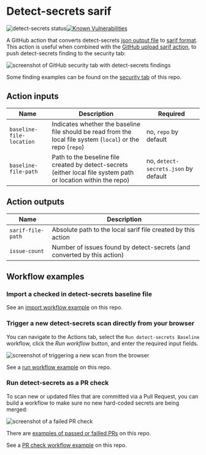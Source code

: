# Detect-secrets sarif

![detect-secrets status](https://github.com/pierre-ernst/github-actions/workflows/Run%20detect-secrets%20baseline/badge.svg)[![Known Vulnerabilities](https://snyk.io/test/github/pierre-ernst/github-actions/badge.svg?targetFile=detect-secrets-sarif/package.json)](https://snyk.io/test/github/pierre-ernst/github-actions?targetFile=detect-secrets-sarif/package.json)

A GitHub action that converts detect-secrets [json output file](https://github.com/Yelp/detect-secrets/blob/master/test_data/baseline.file) to [sarif format](https://docs.oasis-open.org/sarif/sarif/v2.0/sarif-v2.0.html). This action is useful when combined with the [GitHub upload sarif action](https://github.com/github/codeql-action/tree/main/upload-sarif), to push detect-secrets finding to the security tab:

![screenshot of GitHub security tab with detect-secrets findings](https://user-images.githubusercontent.com/18272293/100271283-3b4c0580-2f27-11eb-868b-2dc57efcaef2.png)

Some finding examples can be found on the [security tab](../../../security/code-scanning?query=tool%3Adetect-secrets) of this repo.


## Action inputs

| Name | Description | Required |
| --- | --- | ---|
| `baseline-file-location` | Indicates whether the baseline file should be read from the local file system (`local`) or the repo (`repo`) | no, `repo` by default |
| `baseline-file-path` | Path to the beseline file created by detect-secrets (either local file system path or location within the repo) | no, `detect-secrets.json` by default |


## Action outputs

| Name | Description |
| --- | ---|
| `sarif-file-path` | Absolute path to the local sarif file created by this action |
| `issue-count` | Number of issues found by detect-secrets (and converted by this action) |




## Workflow examples

### Import a checked in detect-secrets baseline file

See an [import workflow example](../.github/workflows/import-detect-secrets-baseline-from-repo.yml) on this repo.


### Trigger a new detect-secrets scan directly from your browser

You can navigate to the Actions tab, select the `Run detect-secrets Baseline` workflow, click the _Run workflow_ button, and enter the required input fields.

![screenshot of triggering a new scan from the browser](https://user-images.githubusercontent.com/18272293/100273095-3a68a300-2f2a-11eb-82be-2308c5b7daca.png)

See a [run workflow example](../.github/workflows/run-detect-secrets-baseline.yml) on this repo.


### Run detect-secrets as a PR check
To scan new or updated files that are committed via a Pull Request, you can build a workflow to make sure no new hard-coded secrets are being merged:

![screenshot of a failed PR check](https://user-images.githubusercontent.com/18272293/100274148-f1b1e980-2f2b-11eb-9afd-89dffab05ebc.png)

There are [examples of passed or failled PRs](../../../pulls) on this repo.

See a [PR check workflow example](../.github/workflows/pr-detect-secrets.yml) on this repo.

